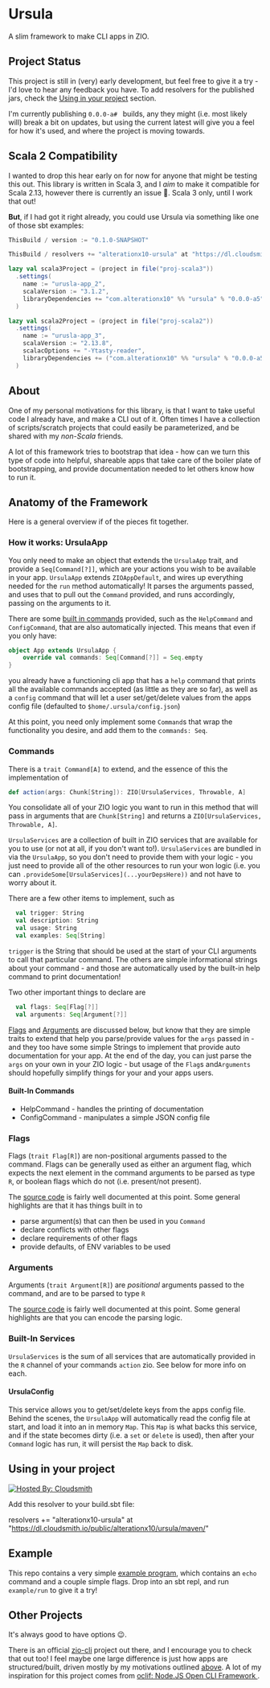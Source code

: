 # Ursula

A slim framework to make CLI apps in ZIO.

## Project Status

This project is still in (very) early development, but feel free to give it a
try - I'd love to hear any feedback you have. To add resolvers for the published
jars, check the [Using in your project](#using-in-your-project) section.

I'm currently publishing `0.0.0-a# ` builds, any they might (i.e. most likely
will) break a bit on updates, but using the current latest will give you a feel
for how it's used, and where the project is moving towards.

## Scala 2 Compatibility

I wanted to drop this hear early on for now for anyone that might be testing
this out. This library is written in Scala 3, and I _aim_ to make it compatible
for Scala 2.13, however there is currently an issue 😬. Scala 3 only, until I
work that out!

**But**, if I had got it right already, you could use Ursula via something like
one of those sbt examples:

```scala
ThisBuild / version := "0.1.0-SNAPSHOT"

ThisBuild / resolvers += "alterationx10-ursula" at "https://dl.cloudsmith.io/public/alterationx10/ursula/maven/"

lazy val scala3Project = (project in file("proj-scala3"))
  .settings(
    name := "urusla-app_2",
    scalaVersion := "3.1.2",
    libraryDependencies += "com.alterationx10" %% "ursula" % "0.0.0-a5"
  )

lazy val scala2Project = (project in file("proj-scala2"))
  .settings(
    name := "urusla-app_3",
    scalaVersion := "2.13.8",
    scalacOptions += "-Ytasty-reader",
    libraryDependencies += ("com.alterationx10" %% "ursula" % "0.0.0-a5").cross(CrossVersion.for2_13Use3)
  )
```

## About

One of my personal motivations for this library, is that I want to take useful
code I already have, and make a CLI out of it. Often times I have a collection
of scripts/scratch projects that could easily be parameterized, and be shared
with my _non-Scala_ friends.

A lot of this framework tries to bootstrap that idea - how can we turn this type
of code into helpful, shareable apps that take care of the boiler plate of
bootstrapping, and provide documentation needed to let others know how to run
it.

## Anatomy of the Framework

Here is a general overview if of the pieces fit together.

### How it works: UrsulaApp

You only need to make an object that extends the `UrsulaApp` trait, and provide
a `Seq[Command[?]]`, which are your actions you wish to be available in your
app. `UrsulaApp` extends `ZIOAppDefault`, and wires up everything needed for the
`run` method automatically! It parses the arguments passed, and uses that to
pull out the `Command` provided, and runs accordingly, passing on the arguments
to it.

There are some [built in commands](#built-in-commands) provided, such as the
`HelpCommand` and `ConfigCommand`, that are also automatically injected. This
means that even if you only have:

```scala
object App extends UrsulaApp {
    override val commands: Seq[Command[?]] = Seq.empty
}
```

you already have a functioning cli app that has a `help` command that prints all
the available commands accepted (as little as they are so far), as well as a
`config` command that will let a user set/get/delete values from the apps config
file (defaulted to `$home/.ursula/config.json`)

At this point, you need only implement some `Command`s that wrap the
functionality you desire, and add them to the `commands: Seq`.

### Commands

There is a `trait Command[A]` to extend, and the essence of this the
implementation of

```scala
def action(args: Chunk[String]): ZIO[UrsulaServices, Throwable, A]
```

You consolidate all of your ZIO logic you want to run in this method that will
pass in arguments that are `Chunk[String]` and returns a
`ZIO[UrsulaServices, Throwable, A]`.

`UrsulaServices` are a collection of built in ZIO services that are available
for you to use (or not at all, if you don't want to!). `UrsulaServices` are
bundled in via the `UrsulaApp`, so you don't need to provide them with your
logic - you just need to provide all of the other resources to run your won
logic (i.e. you can `.provideSome[UrsulaServices](...yourDepsHere))` and not
have to worry about it.

There are a few other items to implement, such as

```scala
  val trigger: String
  val description: String
  val usage: String
  val examples: Seq[String]
```

`trigger` is the String that should be used at the start of your CLI arguments
to call that particular command. The others are simple informational strings
about your command - and those are automatically used by the built-in help
command to print documentation!

Two other important things to declare are

```scala
  val flags: Seq[Flag[?]]
  val arguments: Seq[Argument[?]]
```

[Flags](#flags) and [Arguments](#arguments) are discussed below, but know that
they are simple traits to extend that help you parse/provide values for the
`args` passed in - and they too have some simple Strings to implement that
provide auto documentation for your app. At the end of the day, you can just
parse the `args` on your own in your ZIO logic - but usage of the `Flag`s
and`Arguments` should hopefully simplify things for your and your apps users.

#### Built-In Commands

- HelpCommand - handles the printing of documentation
- ConfigCommand - manipulates a simple JSON config file

### Flags

Flags (`trait Flag[R]`) are non-positional arguments passed to the command.
Flags can be generally used as either an argument flag, which expects the next
element in the command arguments to be parsed as type `R`, or boolean flags
which do not (i.e. present/not present).

The
[source code](./ursula/src/main/scala/com/alterationx10/ursula/args/Flag.scala)
is fairly well documented at this point. Some general highlights are that it has
things built in to

- parse argument(s) that can then be used in you `Command`
- declare conflicts with other flags
- declare requirements of other flags
- provide defaults, of ENV variables to be used

### Arguments

Arguments (`trait Argument[R]`) are _positional_ arguments passed to the
command, and are to be parsed to type `R`

The
[source code](./ursula/src/main/scala/com/alterationx10/ursula/args/Argument.scala)
is fairly well documented at this point. Some general highlights are that you
can encode the parsing logic.

### Built-In Services

`UrsulaServices` is the sum of all services that are automatically provided in
the `R` channel of your commands `action` zio. See below for more info on each.

#### UrsulaConfig

This service allows you to get/set/delete keys from the apps config file. Behind
the scenes, the `UrsulaApp` will automatically read the config file at start,
and load it into an in memory `Map`. This `Map` is what backs this service, and
if the state becomes dirty (i.e. a `set` or `delete` is used), then after your
`Command` logic has run, it will persist the `Map` back to disk.

## Using in your project

[![Hosted By: Cloudsmith](https://img.shields.io/badge/OSS%20hosting%20by-cloudsmith-blue?logo=cloudsmith&style=flat-square)](https://cloudsmith.com)

Add this resolver to your build.sbt file:

resolvers += "alterationx10-ursula" at
"https://dl.cloudsmith.io/public/alterationx10/ursula/maven/"

## Example

This repo contains a very simple
[example program](./example/src/main/scala/com/alterationx10/example/), which
contains an `echo` command and a couple simple flags. Drop into an sbt repl, and
run `example/run` to give it a try!

## Other Projects

It's always good to have options 😉.

There is an official [zio-cli](https://github.com/zio/zio-cli) project out
there, and I encourage you to check that out too! I feel maybe one large
difference is just how apps are structured/built, driven mostly by my
motivations outlined [above](#about). A lot of my inspiration for this project
comes from [oclif: Node.JS Open CLI Framework ](https://github.com/oclif/oclif).
